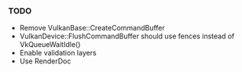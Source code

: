 ### TODO

* Remove VulkanBase::CreateCommandBuffer
* VulkanDevice::FlushCommandBuffer should use fences instead of VkQueueWaitIdle()
* Enable validation layers
* Use RenderDoc

